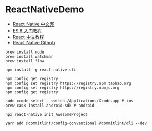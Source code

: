 # ReactNativeDemo

- [React Native 中文网](https://reactnative.cn/docs/getting-started/)
- [ES 6 入门教程](http://es6.ruanyifeng.com/)
- [React 中文教程](https://react.docschina.org/tutorial/tutorial.html)
- [React Native Github](https://github.com/reactnativecn/react-native-guide)

```
brew install node
brew install watchman
brew install flow

npm install -g react-native-cli

npm config get registry
npm config set registry https://registry.npm.taobao.org
npm config set registry https://registry.npmjs.org
npm config get registry

sudo xcode-select --switch /Applications/Xcode.app # ios
brew cask install android-sdk # android

npx react-native init AwesomeProject

yarn add @commitlint/config-conventional @commitlint/cli --dev
```
